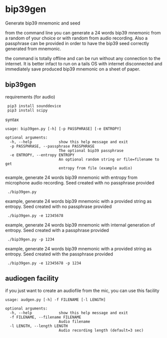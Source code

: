 # bip39gen
Generate bip39 mnemonic and seed

 from the command line you can generate a 24 words bip39 mnemonic from a random of your choice or with random from audio recording. Also a passphrase can be provided in order to have the bip39 seed correctly generated from mnemonic.

 the command is totally offline and can be run without any connection to the internet. It is better infact to run on a tails OS with internet disconnected and immediately save produced bip39 mnemonic on a sheet of paper.


## bip39gen

 requirements (for audio)

```
 pip3 install sounddevice
 pip3 install scipy
```

 

 syntax

```
usage: bip39gen.py [-h] [-p PASSPHRASE] [-e ENTROPY]

optional arguments:
  -h, --help            show this help message and exit
  -p PASSPHRASE, --passphrase PASSPHRASE
                        The optional bip39 passphrase
  -e ENTROPY, --entropy ENTROPY
                        An optional random string or file=filename to get
                        entropy from file (example audio)

```

 example, generate 24 words bip39 mnemonic with entropy from microphone audio recording. Seed created with no passphrase provided

```
 ./bip39gen.py
```
 
 example, generate 24 words bip39 mnemonic with a provided string as entropy. Seed created with no passphrase provided

```
 ./bip39gen.py -e 12345678
```
 
 example, generate 24 words bip39 mnemonic with internal generation of entropy. Seed created with a passphrase provided

```
 ./bip39gen.py -p 1234
```
 
 example, generate 24 words bip39 mnemonic with a provided string as entropy. Seed created with the passphrase provided

```
 ./bip39gen.py -e 12345678 -p 1234

```

## audiogen facility

 if you just want to create an audiofile from the mic, you can use this facility

```
usage: audgen.py [-h] -f FILENAME [-l LENGTH]

optional arguments:
  -h, --help            show this help message and exit
  -f FILENAME, --filename FILENAME
                        Audio filename
  -l LENGTH, --length LENGTH
                        Audio recording length (default=3 sec)

```


